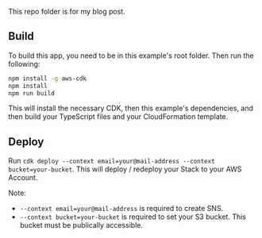 This repo folder is for my blog post.


## Build
To build this app, you need to be in this example's root folder. Then run the following:
```sh
npm install -g aws-cdk
npm install
npm run build
```
This will install the necessary CDK, then this example's dependencies, and then build your TypeScript files and your CloudFormation template.

## Deploy
Run ```cdk deploy --context email=your@mail-address --context bucket=your-bucket```.
This will deploy / redeploy your Stack to your AWS Account.

Note:
- `--context email=your@mail-address` is required to create SNS.
- `--context bucket=your-bucket` is required to set your S3 bucket. This bucket must be publically accessible.
